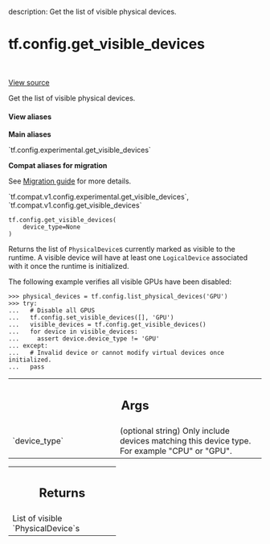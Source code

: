 description: Get the list of visible physical devices.

<div itemscope itemtype="http://developers.google.com/ReferenceObject">
<meta itemprop="name" content="tf.config.get_visible_devices" />
<meta itemprop="path" content="Stable" />
</div>

# tf.config.get_visible_devices

<!-- Insert buttons and diff -->

<table class="tfo-notebook-buttons tfo-api nocontent" align="left">

</table>

<a target="_blank" class="external" href="/code/stable/tensorflow/python/framework/config.py">View source</a>



Get the list of visible physical devices.

<section class="expandable">
  <h4 class="showalways">View aliases</h4>
  <p>
<b>Main aliases</b>
<p>`tf.config.experimental.get_visible_devices`</p>

<b>Compat aliases for migration</b>
<p>See
<a href="https://www.tensorflow.org/guide/migrate">Migration guide</a> for
more details.</p>
<p>`tf.compat.v1.config.experimental.get_visible_devices`, `tf.compat.v1.config.get_visible_devices`</p>
</p>
</section>

<pre class="devsite-click-to-copy prettyprint lang-py tfo-signature-link">
<code>tf.config.get_visible_devices(
    device_type=None
)
</code></pre>



<!-- Placeholder for "Used in" -->

Returns the list of `PhysicalDevice`s currently marked as visible to the
runtime. A visible device will have at least one `LogicalDevice` associated
with it once the runtime is initialized.

The following example verifies all visible GPUs have been disabled:

```
>>> physical_devices = tf.config.list_physical_devices('GPU')
>>> try:
...   # Disable all GPUS
...   tf.config.set_visible_devices([], 'GPU')
...   visible_devices = tf.config.get_visible_devices()
...   for device in visible_devices:
...     assert device.device_type != 'GPU'
... except:
...   # Invalid device or cannot modify virtual devices once initialized.
...   pass
```

<!-- Tabular view -->
 <table class="responsive fixed orange">
<colgroup><col width="214px"><col></colgroup>
<tr><th colspan="2"><h2 class="add-link">Args</h2></th></tr>

<tr>
<td>
`device_type`
</td>
<td>
(optional string) Only include devices matching this device
type. For example "CPU" or "GPU".
</td>
</tr>
</table>



<!-- Tabular view -->
 <table class="responsive fixed orange">
<colgroup><col width="214px"><col></colgroup>
<tr><th colspan="2"><h2 class="add-link">Returns</h2></th></tr>
<tr class="alt">
<td colspan="2">
List of visible `PhysicalDevice`s
</td>
</tr>

</table>

